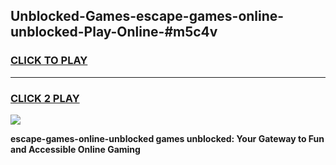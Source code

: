 
## Unblocked-Games-escape-games-online-unblocked-Play-Online-#m5c4v
<h3>
<a href="https://premium.freeplayer.one?title=escape-games-online-unblocked&ref=27F">CLICK TO PLAY</a></h3>
<hr>

<h3>
<a href="https://premium.freeplayer.one?title=escape-games-online-unblocked&ref=27F">CLICK 2 PLAY</a>
  
</h3>

<a href="https://premium.freeplayer.one?title=escape-games-online-unblocked&ref=27F"><img src="https://clearcache.store/games.png"></a>


**escape-games-online-unblocked games unblocked: Your Gateway to Fun and Accessible Online Gaming**
